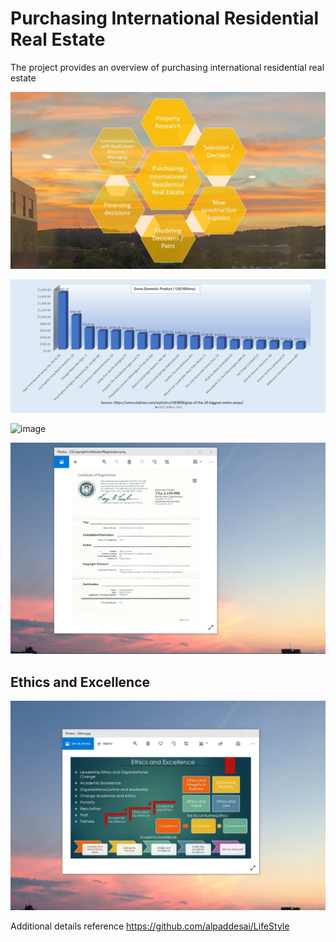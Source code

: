 # Purchasing International Residential Real Estate

The project provides an overview of purchasing international residential real estate

![image](PurchasingInternationalRealEstate.jpg)

![image](GrossDomesticProduct.png)

![image](Indian_cities_GDP_2020.png)

![image](USCopyrightCertificate.png)

## Ethics and Excellence
![image](EthicsandExcellence.png)

Additional details reference https://github.com/alpaddesai/LifeStyle
